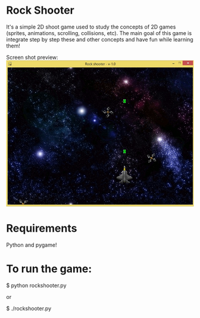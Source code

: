 Rock Shooter
============


It's a simple 2D shoot game used to study the concepts of 2D games (sprites, animations, scrolling, collisions, etc).
The main goal of this game is integrate step by step these and other concepts and have fun while learning them!

Screen shot preview:
<img src="game_screenshot1.png"/>


Requirements
============

Python and pygame!


To run the game:
================

</pre></code>$ python rockshooter.py</pre></code>

or

</pre></code>$ ./rockshooter.py</pre></code>